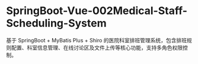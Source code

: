 # SpringBoot-Vue-002Medical-Staff-Scheduling-System
基于 SpringBoot + MyBatis Plus + Shiro 的医院科室排班管理系统，包含排班规则配置、科室信息管理、在线讨论区及文件上传等核心功能，支持多角色权限控制。
